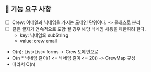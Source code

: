 ## 🚀 기능 요구 사항
* [ ] Crew: 이메일과 닉네임을 가지는 도메인 단위이다. -> 클래스로 분리
* [ ] 같은 글자가 연속적으로 포함 될 경우 해당 닉네임 사용을 제한하려 한다.
  * key: 닉네임의 subString
  * value: crew email
* O(n): List<List<String>> forms -> Crew 도메인으로 
* O(n * 닉네임 길이(1 <= 닉네임 길이 <= 20)) -> CrewMap 구성
* 따라서 O(n)
